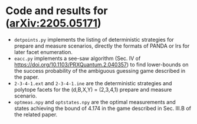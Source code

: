 # Code and results for ([arXiv:2205.05171](https://arxiv.org/abs/2205.05171))

- `detpoints.py` implements the listing of deterministic strategies for prepare and measure scenarios, directly the formats of PANDA or lrs for later facet enumeration.
- `eacc.py` implements a see-saw algorithm (Sec. IV of https://doi.org/10.1103/PRXQuantum.2.040357) to find lower-bounds on the success probability of the ambiguous guessing game described in the paper.
- `2-3-4-1.ext` and `2-3-4-1.ine` are the deterministic strategies and polytope facets for the (d,B,X,Y) = (2,3,4,1) prepare and measure scenario.
- `optmeas.npy` and `optstates.npy` are the optimal measurements and states achieving the bound of $4.174$ in the game described in Sec. III.B of the related paper.
